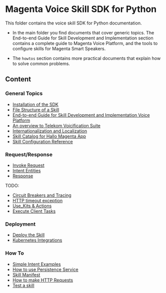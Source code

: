 # Magenta Voice Skill SDK for Python

This folder contains the voice skill SDK for Python documentation.

* In the main folder you find documents that cover generic topics. 
  The End-to-end Guide for Skill Development and Implementation section contains a complete guide to Magenta Voice Platform, 
  and the tools to configure skills for Magenta Smart Speakers.
  
* The `howtos` section contains more practical documents that explain how to solve common problems.
 

## Content

### General Topics

- [Installation of the SDK](install.md)
- [File Structure of a Skill](skill_structure.md)
- [End-to-end Guide for Skill Development and Implementation Voice Platform](external_developers.md)
- [An overview to Telekom Voicification Suite](tvs.md)
- [Internationalization and Localization](i18n.md)
- [Skill Catalog for Hallo Magenta App](catalog.md)
- [Skill Configuration Reference](config.md)

### Request/Response

- [Invoke Request](request.md)
- [Intent Entities](entities.md)
- [Response](response.md)

TODO:
- [Circuit Breakers and Tracing](tracing.md)
- [HTTP timeout exception](http_timeout_exception.md)
- [Use_Kits & Actions](use_kits_and_actions.md)
- [Execute Client Tasks](client_tasks.md)

### Deployment

- [Deploy the Skill](deploy.md)
- [Kubernetes Integrations](k8s.md)


### How To

- [Simple Intent Examples](howtos/intent_example.md)
- [How to use Persistence Service](howtos/persistence_service.md)
- [Skill Manifest](howtos/skill_manifest.md)
- [How to make HTTP Requests](howtos/make_http_requests.md)
- [Test a skill](howtos/testing.md)
